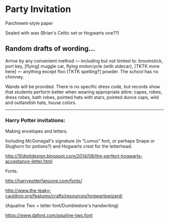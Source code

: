 # Party Invitation

Parchment-style paper

Sealed with wax (Brian's Celtic set or Hogwarts one??)



## Random drafts of wording...

Arrive by any convenient method — including but not limited to: broomstick, port key, [flying] muggle car, flying motorcycle (with sidecar), [TKTK more here] — anything except floo [TKTK spelling?] powder. The school has no chimney.

Wands will be provided. There is no specific dress code, but records show that students perform better when wearing appropriate attire: capes, robes, dress robes, bath robes, pointed hats with stars, pointed dunce caps, wild and outlandish hats, house colors.



_________

### **Harry Potter invitations:**

Making envelopes and letters. 

Including McGonagall's signature (in "Lumos" font, or perhaps Snape or Slughorn for potions?) and Hogwarts crest for the letterhead.

http://10digitdesign.blogspot.com/2014/08/the-perfect-hogwarts-acceptance-letter.html



Fonts.

http://harrypotterfanzone.com/fonts/

http://www.the-leaky-cauldron.org/features/crafts/resources/hogwartswizard/

 (Aqualine Two = letter font/Dumbledore's handwriting)

https://www.dafont.com/aquiline-two.font